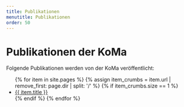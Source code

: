 ```yaml
---
title: Publikationen
menutitle: Publikationen
order: 50
---
```


# Publikationen der KoMa

Folgende Publikationen werden von der KoMa veröffentlicht:
<ul>
{% for item in site.pages %}
{% assign item_crumbs = item.url | remove_first: page.dir | split: '/' %}
{% if item_crumbs.size == 1 %}
<li>
    <a href="{{ item.url | relative_url }}">{{ item.title }}</a>
</li>
{% endif %}
{% endfor %}
</ul>